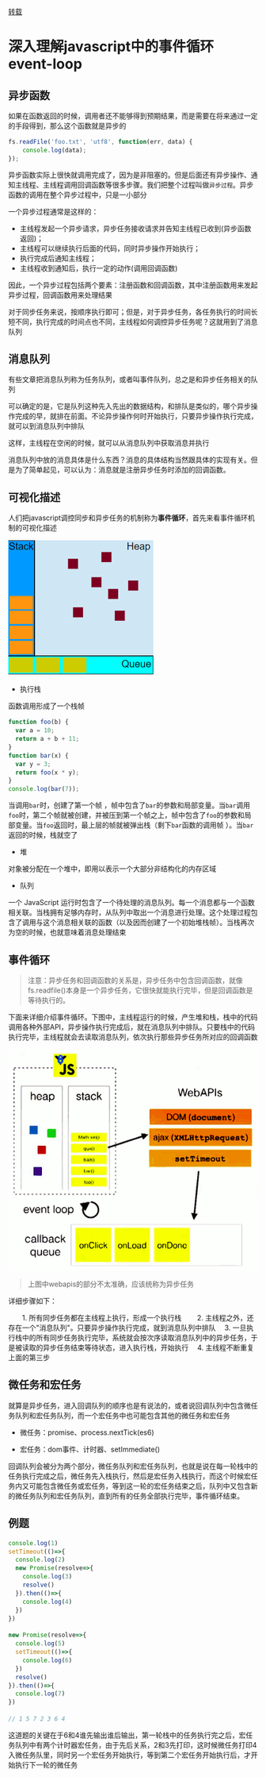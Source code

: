 [转载](https://www.cnblogs.com/xiaohuochai/p/8527618.html)

# 深入理解javascript中的事件循环event-loop

## 异步函数

如果在函数返回的时候，调用者还不能够得到预期结果，而是需要在将来通过一定的手段得到，那么这个函数就是异步的

```js
fs.readFile('foo.txt', 'utf8', function(err, data) {
    console.log(data);
});
```

异步函数实际上很快就调用完成了，因为是非阻塞的。但是后面还有异步操作、通知主线程、主线程调用回调函数等很多步骤。我们把整个过程叫做`异步过程`。异步函数的调用在整个异步过程中，只是一小部分

一个异步过程通常是这样的：

- 主线程发起一个异步请求，异步任务接收请求并告知主线程已收到(异步函数返回)；
- 主线程可以继续执行后面的代码，同时异步操作开始执行；
- 执行完成后通知主线程；
- 主线程收到通知后，执行一定的动作(调用回调函数)

因此，一个异步过程包括两个要素：注册函数和回调函数，其中注册函数用来发起异步过程，回调函数用来处理结果

对于同步任务来说，按顺序执行即可；但是，对于异步任务，各任务执行的时间长短不同，执行完成的时间点也不同，主线程如何调控异步任务呢？这就用到了消息队列

## 消息队列

有些文章把消息队列称为任务队列，或者叫事件队列，总之是和异步任务相关的队列

可以确定的是，它是队列这种先入先出的数据结构，和排队是类似的，哪个异步操作完成的早，就排在前面。不论异步操作何时开始执行，只要异步操作执行完成，就可以到消息队列中排队

这样，主线程在空闲的时候，就可以从消息队列中获取消息并执行

消息队列中放的消息具体是什么东西？消息的具体结构当然跟具体的实现有关。但是为了简单起见，可以认为：消息就是注册异步任务时添加的回调函数。

## 可视化描述

人们把javascript调控同步和异步任务的机制称为**事件循环**，首先来看事件循环机制的可视化描述

![image-20200402192010802](assets/image-20200402192010802.png)

- 执行栈

函数调用形成了一个栈帧

```js
function foo(b) {
  var a = 10;
  return a + b + 11;
}
function bar(x) {
  var y = 3;
  return foo(x * y);
}
console.log(bar(7));
```

当调用`bar`时，创建了第一个帧 ，帧中包含了`bar`的参数和局部变量。当`bar`调用`foo`时，第二个帧就被创建，并被压到第一个帧之上，帧中包含了`foo`的参数和局部变量。当`foo`返回时，最上层的帧就被弹出栈（剩下`bar`函数的调用帧 ）。当`bar`返回的时候，栈就空了

- 堆

对象被分配在一个堆中，即用以表示一个大部分非结构化的内存区域

- 队列

一个 JavaScript 运行时包含了一个待处理的消息队列。每一个消息都与一个函数相关联。当栈拥有足够内存时，从队列中取出一个消息进行处理。这个处理过程包含了调用与这个消息相关联的函数（以及因而创建了一个初始堆栈帧）。当栈再次为空的时候，也就意味着消息处理结束

## 事件循环

> 注意：异步任务和回调函数的关系是，异步任务中包含回调函数，就像fs.readfile()本身是一个异步任务，它很快就能执行完毕，但是回调函数是等待执行的。

下面来详细介绍事件循环。下图中，主线程运行的时候，产生堆和栈，栈中的代码调用各种外部API，异步操作执行完成后，就在消息队列中排队。只要栈中的代码执行完毕，主线程就会去读取消息队列，依次执行那些异步任务所对应的回调函数

![1560302885380](assets/1560302885380.png)

> 上图中webapis的部分不太准确，应该统称为异步任务

详细步骤如下：

　　1. 所有同步任务都在主线程上执行，形成一个执行栈
　　2. 主线程之外，还存在一个"消息队列"。只要异步操作执行完成，就到消息队列中排队
  　3. 一旦执行栈中的所有同步任务执行完毕，系统就会按次序读取消息队列中的异步任务，于是被读取的异步任务结束等待状态，进入执行栈，开始执行
  　4. 主线程不断重复上面的第三步

## 微任务和宏任务

就算是异步任务，进入回调队列的顺序也是有说法的，或者说回调队列中包含微任务队列和宏任务队列，而一个宏任务中也可能包含其他的微任务和宏任务

- 微任务：promise、process.nextTick(es6)

- 宏任务：dom事件、计时器、setImmediate()

回调队列会被分为两个部分，微任务队列和宏任务队列，也就是说在每一轮栈中的任务执行完成之后，微任务先入栈执行，然后是宏任务入栈执行，而这个时候宏任务内又可能包含微任务或宏任务，等到这一轮的宏任务结束之后，队列中又包含新的微任务队列和宏任务队列，直到所有的任务全部执行完毕，事件循环结束。

## 例题

```js
console.log(1)
setTimeout(()=>{
  console.log(2)
  new Promise(resolve=>{
    console.log(3)
    resolve()
  }).then(()=>{
    console.log(4)
  })
})

new Promise(resolve=>{
  console.log(5)
  setTimeout(()=>{
    console.log(6)
  })
  resolve()
}).then(()=>{
  console.log(7)
})

// 1 5 7 2 3 6 4 
```

这道题的关键在于6和4谁先输出谁后输出，第一轮栈中的任务执行完之后，宏任务队列中有两个计时器宏任务，由于先后关系，2和3先打印，这时候微任务打印4入微任务队里，同时另一个宏任务开始执行，等到第二个宏任务开始执行后，才开始执行下一轮的微任务